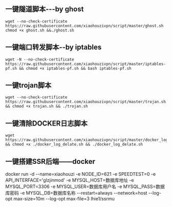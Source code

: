 ## 一键隧道脚本---by ghost ##
    wget --no-check-certificate https://raw.githubusercontent.com/xiaohouzivpn/script/master/ghost.sh chmod +x ghost.sh &&./ghost.sh

## 一键端口转发脚本--by iptables ##
    wget -N --no-check-certificate https://raw.githubusercontent.com/xiaohouzivpn/script/master/iptables-pf.sh && chmod +x iptables-pf.sh && bash iptables-pf.sh
## 一键trojan脚本 ##
    wget --no-check-certificate https://raw.githubusercontent.com/xiaohouzivpn/script/master/trojan.sh && chmod +x trojan.sh && ./trojan.sh
## 一键清除DOCKER日志脚本 ##
    wget https://raw.githubusercontent.com/xiaohouzivpn/script/master/docker_log_delate.sh && chmod +x ./docker_log_delate.sh && ./docker_log_delate.sh
    
## 一键搭建SSR后端——docker ##
  docker run -d --name=xiaohouzi -e NODE_ID=621 -e SPEEDTEST=0 -e API_INTERFACE='glzjinmod' -e MYSQL_HOST=数据库地址 -e MYSQL_PORT=3306 -e MYSQL_USER=数据库用户名 -e MYSQL_PASS=数据库密码 -e MYSQL_DB=数据库名称 --restart=always --network=host --log-opt max-size=10m --log-opt max-file=3 lhie1/ssrmu
